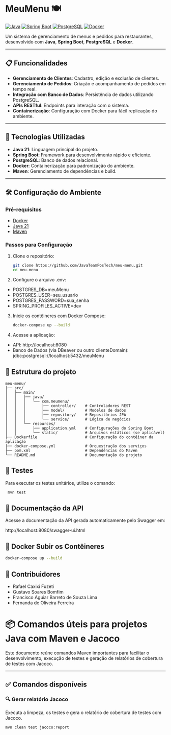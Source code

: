 # MeuMenu 🍽️

[![Java](https://img.shields.io/badge/Java-ED8B00?style=for-the-badge&logo=java&logoColor=white)](https://www.java.com/)
[![Spring Boot](https://img.shields.io/badge/Spring_Boot-6DB33F?style=for-the-badge&logo=spring-boot&logoColor=white)](https://spring.io/projects/spring-boot)
[![PostgreSQL](https://img.shields.io/badge/PostgreSQL-316192?style=for-the-badge&logo=postgresql&logoColor=white)](https://www.postgresql.org/)
[![Docker](https://img.shields.io/badge/Docker-2496ED?style=for-the-badge&logo=docker&logoColor=white)](https://www.docker.com/)

Um sistema de gerenciamento de menus e pedidos para restaurantes, desenvolvido com **Java**, **Spring Boot**, **PostgreSQL** e **Docker**.

---

## 📋 Funcionalidades

- **Gerenciamento de Clientes**: Cadastro, edição e exclusão de clientes.
- **Gerenciamento de Pedidos**: Criação e acompanhamento de pedidos em tempo real.
- **Integração com Banco de Dados**: Persistência de dados utilizando PostgreSQL.
- **APIs RESTful**: Endpoints para interação com o sistema.
- **Containerização**: Configuração com Docker para fácil replicação do ambiente.

---

## 🚀 Tecnologias Utilizadas

- **Java 21**: Linguagem principal do projeto.
- **Spring Boot**: Framework para desenvolvimento rápido e eficiente.
- **PostgreSQL**: Banco de dados relacional.
- **Docker**: Containerização para padronização do ambiente.
- **Maven**: Gerenciamento de dependências e build.

---

## 🛠️ Configuração do Ambiente

### Pré-requisitos

- [Docker](https://www.docker.com/)
- [Java 21](https://www.oracle.com/java/technologies/javase/jdk21-archive-downloads.html)
- [Maven](https://maven.apache.org/)

### Passos para Configuração

1. Clone o repositório:
   ```bash
   git clone https://github.com/JavaTeamPosTech/meu-menu.git
   cd meu-menu
   ```
2. Configure o arquivo .env:

- POSTGRES_DB=meuMenu
- POSTGRES_USER=seu_usuario
- POSTGRES_PASSWORD=sua_senha
- SPRING_PROFILES_ACTIVE=dev

3. Inicie os contêineres com Docker Compose:
   ```bash
   docker-compose up --build
   ```
4. Acesse a aplicação:

- API: http://localhost:8080
- Banco de Dados (via DBeaver ou outro clienteDomain): jdbc:postgresql://localhost:5432/meuMenu

## 📂 Estrutura do projeto

```plaintext
meu-menu/
├── src/
│   ├── main/
│   │   ├── java/
│   │   │   └── com.meumenu/
│   │   │       ├── controller/    # Controladores REST
│   │   │       ├── model/         # Modelos de dados
│   │   │       ├── repository/    # Repositórios JPA
│   │   │       └── service/       # Lógica de negócios
│   │   └── resources/
│   │       ├── application.yml    # Configurações do Spring Boot
│   │       └── static/            # Arquivos estáticos (se aplicável)
├── Dockerfile                     # Configuração do contêiner da aplicação
├── docker-compose.yml             # Orquestração dos serviços
├── pom.xml                        # Dependências do Maven
└── README.md                      # Documentação do projeto
```

## 🧪 Testes

Para executar os testes unitários, utilize o comando:

```bash
 mvn test
```

## 📖 Documentação da API

Acesse a documentação da API gerada automaticamente pelo Swagger em:

http://localhost:8080/swagger-ui.html

## 🐳 Docker Subir os Contêineres

```bash
docker-compose up --build
```

## 👥 Contribuidores

- Rafael Caxixi Fuzeti
- Gustavo Soares Bomfim
- Francisco Aguiar Barreto de Souza Lima
- Fernanda de Oliveira Ferreira

# 📦 Comandos úteis para projetos Java com Maven e Jacoco

Este documento reúne comandos Maven importantes para facilitar o desenvolvimento, execução de testes e geração de relatórios de cobertura de testes com Jacoco.

---

## ✅ Comandos disponíveis

### 🔍 Gerar relatório Jacoco

Executa a limpeza, os testes e gera o relatório de cobertura de testes com Jacoco.

```bash
mvn clean test jacoco:report

```
